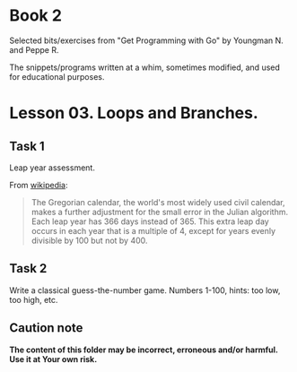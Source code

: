 # Book 2

Selected bits/exercises from "Get Programming with Go" by Youngman N. and Peppe R.

The snippets/programs written at a whim, sometimes modified, and used for educational purposes.

# Lesson 03. Loops and Branches.

## Task 1

Leap year assessment.

From [wikipedia](https://en.wikipedia.org/wiki/Leap_year):

> The Gregorian calendar, the world's most widely used civil calendar, makes a further adjustment for the small error in the Julian algorithm. Each leap year has 366 days instead of 365. This extra leap day occurs in each year that is a multiple of 4, except for years evenly divisible by 100 but not by 400.

## Task 2

Write a classical guess-the-number game. Numbers 1-100, hints: too low, too high, etc.

## Caution note

**The content of this folder may be incorrect, erroneous and/or harmful. Use it at Your own risk.**
